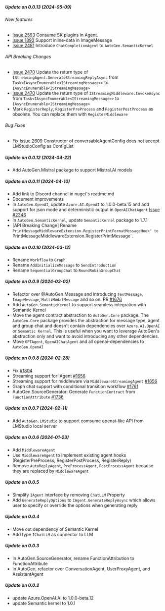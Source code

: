 ##### Update on 0.0.13 (2024-05-09)
###### New features
- [Issue 2593](https://github.com/microsoft/autogen/issues/2593) Consume SK plugins in Agent.
- [Issue 1893](https://github.com/microsoft/autogen/issues/1893) Support inline-data in ImageMessage
- [Issue 2481](https://github.com/microsoft/autogen/issues/2481) Introduce `ChatCompletionAgent` to `AutoGen.SemanticKernel`
###### API Breaking Changes
- [Issue 2470](https://github.com/microsoft/autogen/issues/2470) Update the return type of `IStreamingAgent.GenerateStreamingReplyAsync` from `Task<IAsyncEnumerable<IStreamingMessage>>` to `IAsyncEnumerable<IStreamingMessage>`
- [Issue 2470](https://github.com/microsoft/autogen/issues/2470) Update the return type of `IStreamingMiddleware.InvokeAsync` from `Task<IAsyncEnumerable<IStreamingMessage>>` to `IAsyncEnumerable<IStreamingMessage>`
- Mark `RegisterReply`, `RegisterPreProcess` and `RegisterPostProcess` as obsolete. You can replace them with `RegisterMiddleware`

###### Bug Fixes
- Fix [Issue 2609](https://github.com/microsoft/autogen/issues/2609) Constructor of conversableAgentConfig does not accept LMStudioConfig as ConfigList

##### Update on 0.0.12 (2024-04-22)
- Add AutoGen.Mistral package to support Mistral.AI models
##### Update on 0.0.11 (2024-04-10)
- Add link to Discord channel in nuget's readme.md
- Document improvements
- In `AutoGen.OpenAI`, update `Azure.AI.OpenAI` to 1.0.0-beta.15 and add support for json mode and deterministic output in `OpenAIChatAgent` [Issue #2346](https://github.com/microsoft/autogen/issues/2346)
- In `AutoGen.SemanticKernel`, update `SemanticKernel` package to 1.7.1
- [API Breaking Change] Rename `PrintMessageMiddlewareExtension.RegisterPrintFormatMessageHook' to `PrintMessageMiddlewareExtension.RegisterPrintMessage`.
##### Update on 0.0.10 (2024-03-12)
- Rename `Workflow` to `Graph`
- Rename `AddInitializeMessage` to `SendIntroduction`
- Rename `SequentialGroupChat` to `RoundRobinGroupChat`
##### Update on 0.0.9 (2024-03-02)
- Refactor over @AutoGen.Message and introducing `TextMessage`, `ImageMessage`, `MultiModalMessage` and so on. PR [#1676](https://github.com/microsoft/autogen/pull/1676)
- Add `AutoGen.SemanticKernel` to support seamless integration with Semantic Kernel
- Move the agent contract abstraction to `AutoGen.Core` package. The `AutoGen.Core` package provides the abstraction for message type, agent and group chat and doesn't contain dependencies over `Azure.AI.OpenAI` or `Semantic Kernel`. This is useful when you want to leverage AutoGen's abstraction only and want to avoid introducing any other dependencies.
- Move `GPTAgent`, `OpenAIChatAgent` and all openai-dependencies to `AutoGen.OpenAI`
##### Update on 0.0.8 (2024-02-28)
- Fix [#1804](https://github.com/microsoft/autogen/pull/1804)
- Streaming support for IAgent [#1656](https://github.com/microsoft/autogen/pull/1656)
- Streaming support for middleware via `MiddlewareStreamingAgent` [#1656](https://github.com/microsoft/autogen/pull/1656)
- Graph chat support with conditional transition workflow [#1761](https://github.com/microsoft/autogen/pull/1761)
- AutoGen.SourceGenerator: Generate `FunctionContract` from `FunctionAttribute` [#1736](https://github.com/microsoft/autogen/pull/1736)
##### Update on 0.0.7 (2024-02-11)
- Add `AutoGen.LMStudio` to support comsume openai-like API from LMStudio local server
##### Update on 0.0.6 (2024-01-23)
- Add `MiddlewareAgent`
- Use `MiddlewareAgent` to implement existing agent hooks (RegisterPreProcess, RegisterPostProcess, RegisterReply)
- Remove `AutoReplyAgent`, `PreProcessAgent`, `PostProcessAgent` because they are replaced by `MiddlewareAgent`
##### Update on 0.0.5
- Simplify `IAgent` interface by removing `ChatLLM` Property
- Add `GenerateReplyOptions` to `IAgent.GenerateReplyAsync` which allows user to specify or override the options when generating reply

##### Update on 0.0.4
- Move out dependency of Semantic Kernel
- Add type `IChatLLM` as connector to LLM

##### Update on 0.0.3
- In AutoGen.SourceGenerator, rename FunctionAttribution to FunctionAttribute
- In AutoGen, refactor over ConversationAgent, UserProxyAgent, and AssistantAgent

##### Update on 0.0.2
- update Azure.OpenAI.AI to 1.0.0-beta.12
- update Semantic kernel to 1.0.1